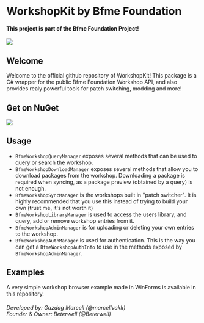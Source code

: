 # WorkshopKit by Bfme Foundation
#### This project is part of the Bfme Foundation Project!
<a href="https://github.com/MarcellVokk/bfme-foundation-project">
    <img src="https://img.shields.io/badge/GitHub-Foundation Project-lime"/>
</a>

## Welcome
Welcome to the official github repository of WorkshopKit!
This package is a C# wrapper for the public Bfme Foundation Workshop API, and also provides realy powerful tools for patch switching, modding and more!

## Get on NuGet
<a href="https://www.nuget.org/packages/BfmeFoundationProject.WorkshopKit">
   <img src="https://img.shields.io/nuget/v/BfmeFoundationProject.WorkshopKit"/>
</a>

## Usage
- `BfmeWorkshopQueryManager` exposes several methods that can be used to query or search the workshop.
- `BfmeWorkshopDownloadManager` exposes several methods that allow you to download packages from the workshop. Downloading a package is required when syncing, as a package preview (obtained by a query) is not enough.
- `BfmeWorkshopSyncManager` is the workshops built in "patch switcher". It is highly recommended that you use this instead of trying to build your own (trust me, it's not worth it)
- `BfmeWorkshopLibraryManager` is used to access the users library, and query, add or remove workshop entries from it.
- `BfmeWorkshopAdminManager` is for uploading or deleting your own entries to the workshop.
- `BfmeWorkshopAuthManager` is used for authentication. This is the way you can get a `BfmeWorkshopAuthInfo` to use in the methods exposed by `BfmeWorkshopAdminManager`.

## Examples
A very simple workshop browser example made in WinForms is available in this repository.

###### Developed by: Gazdag Marcell (*@marcellvokk*)<br> Founder & Owner: Beterwell (*@Beterwell*)
